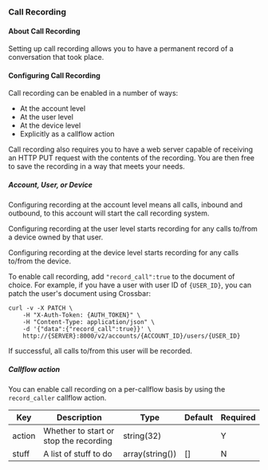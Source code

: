 ### Call Recording

#### About Call Recording

Setting up call recording allows you to have a permanent record of a conversation that took place.

#### Configuring Call Recording

Call recording can be enabled in a number of ways:

* At the account level
* At the user level
* At the device level
* Explicitly as a callflow action

Call recording also requires you to have a web server capable of receiving an HTTP PUT request with the contents of the recording. You are then free to save the recording in a way that meets your needs.

##### Account, User, or Device

Configuring recording at the account level means all calls, inbound and outbound, to this account will start the call recording system.

Configuring recording at the user level starts recording for any calls to/from a device owned by that user.

Configuring recording at the device level starts recording for any calls to/from the device.

To enable call recording, add `"record_call":true` to the document of choice. For example, if you have a user with user ID of `{USER_ID}`, you can patch the user's document using Crossbar:

```shell
curl -v -X PATCH \
    -H "X-Auth-Token: {AUTH_TOKEN}" \
    -H "Content-Type: application/json" \
    -d '{"data":{"record_call":true}}' \
    http://{SERVER}:8000/v2/accounts/{ACCOUNT_ID}/users/{USER_ID}
```

If successful, all calls to/from this user will be recorded.

##### Callflow action

You can enable call recording on a per-callflow basis by using the `record_caller` callflow action.

Key | Description | Type | Default | Required
--- | ----------- | ---- | ------- | --------
action | Whether to start or stop the recording | string(32) | | Y
stuff | A list of stuff to do | array(string()) | [] | N
